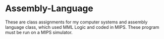 # Assembly-Language
These are class assignments for my computer systems and assembly language class, which used MML Logic and coded in MIPS. These program must be run on a MIPS simulator. 
